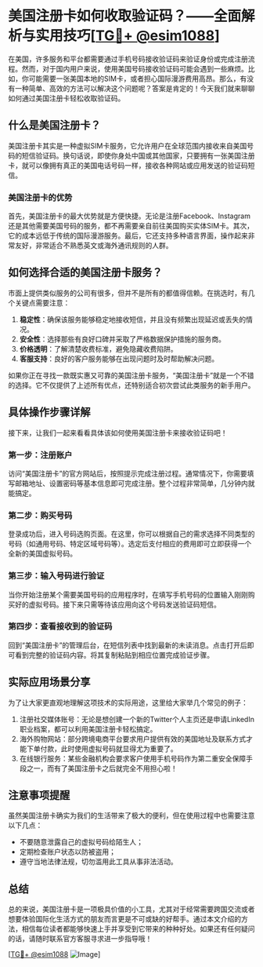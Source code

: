 # 美国注册卡如何收取验证码？——全面解析与实用技巧[[TG💪+ @esim1088](https://t.me/s/esim1088)]

在美国，许多服务和平台都需要通过手机号码接收验证码来验证身份或完成注册流程。然而，对于国内用户来说，使用美国号码接收验证码可能会遇到一些麻烦。比如，你可能需要一张美国本地的SIM卡，或者担心国际漫游费用高昂。那么，有没有一种简单、高效的方法可以解决这个问题呢？答案是肯定的！今天我们就来聊聊如何通过美国注册卡轻松收取验证码。

## 什么是美国注册卡？

美国注册卡其实是一种虚拟SIM卡服务，它允许用户在全球范围内接收来自美国号码的短信验证码。换句话说，即使你身处中国或其他国家，只要拥有一张美国注册卡，就可以像拥有真正的美国电话号码一样，接收各种网站或应用发送的验证码短信。

### 美国注册卡的优势

首先，美国注册卡的最大优势就是方便快捷。无论是注册Facebook、Instagram还是其他需要美国号码的服务，都不再需要亲自前往美国购买实体SIM卡。其次，它的成本远低于传统的国际漫游服务。最后，它还支持多种语言界面，操作起来非常友好，非常适合不熟悉英文或海外通讯规则的人群。

## 如何选择合适的美国注册卡服务？

市面上提供类似服务的公司有很多，但并不是所有的都值得信赖。在挑选时，有几个关键点需要注意：

1. **稳定性**：确保该服务能够稳定地接收短信，并且没有频繁出现延迟或丢失的情况。
2. **安全性**：选择那些有良好口碑并采取了严格数据保护措施的服务商。
3. **价格透明**：了解清楚收费标准，避免隐藏收费陷阱。
4. **客服支持**：良好的客户服务能够在出现问题时及时帮助解决问题。

如果你正在寻找一款既实惠又可靠的美国注册卡服务，“美国注册卡”就是一个不错的选择。它不仅提供了上述所有优点，还特别适合初次尝试此类服务的新手用户。

## 具体操作步骤详解

接下来，让我们一起来看看具体该如何使用美国注册卡来接收验证码吧！

### 第一步：注册账户

访问“美国注册卡”的官方网站后，按照提示完成注册过程。通常情况下，你需要填写邮箱地址、设置密码等基本信息即可完成注册。整个过程非常简单，几分钟内就能搞定。

### 第二步：购买号码

登录成功后，进入号码选购页面。在这里，你可以根据自己的需求选择不同类型的号码（如通用号码、特定区域号码等）。选定后支付相应的费用即可立即获得一个全新的美国虚拟号码。

### 第三步：输入号码进行验证

当你开始注册某个需要美国号码的应用程序时，在填写手机号码的位置输入刚刚购买好的虚拟号码。接下来只需等待该应用向这个号码发送验证码短信。

### 第四步：查看接收到的验证码

回到“美国注册卡”的管理后台，在短信列表中找到最新的未读消息。点击打开后即可看到完整的验证码内容。将其复制粘贴到相应位置完成验证步骤。

## 实际应用场景分享

为了让大家更直观地理解这项技术的实际用途，这里给大家举几个常见的例子：

1. 注册社交媒体账号：无论是想创建一个新的Twitter个人主页还是申请LinkedIn职业档案，都可以利用美国注册卡轻松搞定。
2. 海外购物网站：部分跨境电商平台要求用户提供有效的美国地址及联系方式才能下单付款，此时使用虚拟号码就显得尤为重要了。
3. 在线银行服务：某些金融机构会要求客户使用手机号码作为第二重安全保障手段之一，而有了美国注册卡之后就完全不用担心啦！

## 注意事项提醒

虽然美国注册卡确实为我们的生活带来了极大的便利，但在使用过程中也需要注意以下几点：

- 不要随意泄露自己的虚拟号码给陌生人；
- 定期检查账户状态以防被盗用；
- 遵守当地法律法规，切勿滥用此工具从事非法活动。

## 总结

总的来说，美国注册卡是一项极具价值的小工具，尤其对于经常需要跨国交流或者想要体验国际化生活方式的朋友而言更是不可或缺的好帮手。通过本文介绍的方法，相信每位读者都能够快速上手并享受到它带来的种种好处。如果还有任何疑问的话，请随时联系官方客服寻求进一步指导哦！

[[TG💪+ @esim1088](https://t.me/s/esim1088) ![Image](https://i.postimg.cc/4NQfJmqS/Snipaste-2025-05-13-00-14-12.png)]